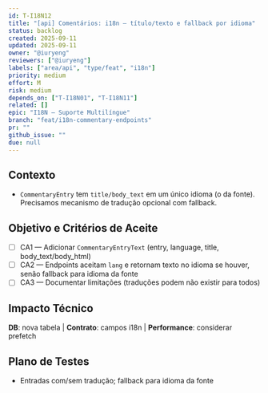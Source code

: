 ```yaml
---
id: T-I18N12
title: "[api] Comentários: i18n — título/texto e fallback por idioma"
status: backlog
created: 2025-09-11
updated: 2025-09-11
owner: "@iuryeng"
reviewers: ["@iuryeng"]
labels: ["area/api", "type/feat", "i18n"]
priority: medium
effort: M
risk: medium
depends_on: ["T-I18N01", "T-I18N11"]
related: []
epic: "I18N — Suporte Multilíngue"
branch: "feat/i18n-commentary-endpoints"
pr: ""
github_issue: ""
due: null
---
```


## Contexto
- `CommentaryEntry` tem `title/body_text` em um único idioma (o da fonte). Precisamos mecanismo de tradução opcional com fallback.

## Objetivo e Critérios de Aceite
- [ ] CA1 — Adicionar `CommentaryEntryText` (entry, language, title, body_text/body_html)
- [ ] CA2 — Endpoints aceitam `lang` e retornam texto no idioma se houver, senão fallback para idioma da fonte
- [ ] CA3 — Documentar limitações (traduções podem não existir para todos)

## Impacto Técnico
**DB**: nova tabela | **Contrato**: campos i18n | **Performance**: considerar prefetch

## Plano de Testes
- Entradas com/sem tradução; fallback para idioma da fonte
